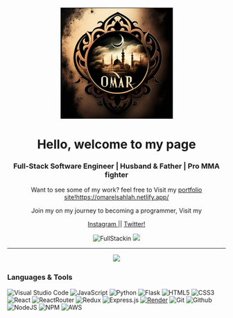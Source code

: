 <p align="center">
    <img class="img" src="./omar.png" />
   </p>
   <h1 align="center"> Hello, welcome to my page</h1>
   <h3 align="center">Full-Stack Software Engineer | Husband & Father | Pro MMA fighter</h4>
   <p align="center">Want to see some of my work? feel free to Visit my <a href="">portfolio site!https://omarelsahlah.netlify.app/</a></p>
   <p align="center">Join my on my journey to becoming a programmer, Visit my</p>
   <p align="center"><a href="https://www.instagram.com/omarthebull/">Instagram </a> || <a href="https://twitter.com/OmarElsahlah">Twitter!</a></p>

   <div align="center">
    <img src="https://komarev.com/ghpvc/?username=FullStackin&label=Profile%20views&color=0e75b6&style=for-the-badge" alt="FullStackin" />
   <a href="https://www.linkedin.com/in/omarelsahlah/"><img src="https://img.shields.io/badge/LinkedIn-0077B5?style=for-the-badge&logo=linkedin&logoColor=white" /></a>
   </div>

   --------------------------------------------------------------------------------------------

   <p align="center">
    <img class="img" src="https://github-readme-stats.vercel.app/api?username=FullStackin&theme=tokyonight&count_private=true&show_icons=true" />
   </p>

   ### Languages & Tools
   ![Visual Studio Code](https://img.shields.io/badge/Visual%20Studio%20Code-0078d7.svg?style=for-the-badge&logo=visual-studio-code&logoColor=white)
   ![JavaScript](https://img.shields.io/badge/javascript-%23323330.svg?style=for-the-badge&logo=javascript&logoColor=%23F7DF1E)
   ![Python](https://img.shields.io/badge/python-3670A0?style=for-the-badge&logo=python&logoColor=ffdd54)
   ![Flask](https://img.shields.io/badge/flask-%23000.svg?style=for-the-badge&logo=flask&logoColor=white)
   ![HTML5](https://img.shields.io/badge/html5-%23E34F26.svg?style=for-the-badge&logo=html5&logoColor=white)
   ![CSS3](https://img.shields.io/badge/css3-%231572B6.svg?style=for-the-badge&logo=css3&logoColor=white)
   ![React](https://img.shields.io/badge/react-%2320232a.svg?style=for-the-badge&logo=react&logoColor=%2361DAFB)
   ![ReactRouter](https://img.shields.io/badge/React_Router-CA4245?style=for-the-badge&logo=react-router&logoColor=white)
   ![Redux](https://img.shields.io/badge/redux-%23593d88.svg?style=for-the-badge&logo=redux&logoColor=white)
   ![Express.js](https://img.shields.io/badge/express.js-%23404d59.svg?style=for-the-badge&logo=express&logoColor=%2361DAFB)
    [![Render](https://img.shields.io/badge/render-%23430098.svg?style=for-the-badge&logo=render&logoColor=white)](https://render.com)
   ![Git](https://img.shields.io/badge/git-%23F05033.svg?style=for-the-badge&logo=git&logoColor=white)
   ![Github](https://img.shields.io/badge/GitHub-100000?style=for-the-badge&logo=github&logoColor=white)
   ![NodeJS](https://img.shields.io/badge/node.js-6DA55F?style=for-the-badge&logo=node.js&logoColor=white)
   ![NPM](https://img.shields.io/badge/npm-CB3837?style=for-the-badge&logo=npm&logoColor=white)
   ![AWS](https://img.shields.io/badge/Amazon_AWS-232F3E?style=for-the-badge&logo=amazon-aws&logoColor=white)
